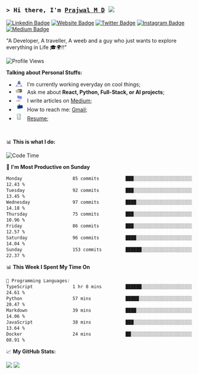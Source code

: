 ### <samp>&gt; Hi there, I'm <a href="https://prajwalmd.vercel.app/" target="_blank">Prajwal M D</a> <img src="https://media.giphy.com/media/hvRJCLFzcasrR4ia7z/giphy.gif" width="25"> </samp>

[![Linkedin Badge](https://img.shields.io/badge/-LinkedIn-0e76a8?style=flat-square&logo=Linkedin&logoColor=white)](https://www.linkedin.com/in/prajwal-m-d)
[![Website Badge](https://img.shields.io/badge/Website-3b5998?style=flat-square&logo=google-chrome&logoColor=white)](https://prajwalmd.vercel.app/)
[![Twitter Badge](https://img.shields.io/badge/-Twitter-00acee?style=flat-square&logo=Twitter&logoColor=white)](https://x.com/PrajwalMD18)
[![Instagram Badge](https://img.shields.io/badge/-Instagram-e4405f?style=flat-square&logo=Instagram&logoColor=white)](https://www.instagram.com/_.praj.wal._/)
[![Medium Badge](https://img.shields.io/badge/medium-%2312100E.svg?&style=for-square&logo=medium&logoColor=white)](https://medium.com/@prajju.18gryphon)

"A Developer, A traveller, A weeb and a guy who just wants to explore everything in Life 🎓🌍‼️"

![Profile Views](https://komarev.com/ghpvc/?username=Prajwal18-MD&label=Profile%20views&color=0e75b6&style=flat)  

**Talking about Personal Stuffs:**

- <img src="assets/developer.gif" width="21" />&nbsp;&nbsp; I’m currently working everyday on cool things;
- <img src="assets/message.gif" width="21" />&nbsp;&nbsp; Ask me about **React, Python, Full-Stack, or AI projects**;
- <img src="assets/laptop.gif" width="21" />&nbsp;&nbsp; I write articles on [Medium](https://medium.com/@prajju.18gryphon);
- <img src="assets/letterbox.gif" width="21" />&nbsp;&nbsp; How to reach me: [Gmail](prajju.18gryphon@gmail.com);
- <img src="assets/doc.gif" width="21" />&nbsp;&nbsp; [Resume](https://portfoliochatbot-h3zm.onrender.com/resume);

</br>

📊 **This is what I do:**
<!--START_SECTION:waka-->
![Code Time](http://img.shields.io/badge/Code%20Time-20%20hrs%208%20mins-blue)

📅 **I'm Most Productive on Sunday** 

```text
Monday                   85 commits          ███░░░░░░░░░░░░░░░░░░░░░░   12.43 % 
Tuesday                  92 commits          ███░░░░░░░░░░░░░░░░░░░░░░   13.45 % 
Wednesday                97 commits          ████░░░░░░░░░░░░░░░░░░░░░   14.18 % 
Thursday                 75 commits          ███░░░░░░░░░░░░░░░░░░░░░░   10.96 % 
Friday                   86 commits          ███░░░░░░░░░░░░░░░░░░░░░░   12.57 % 
Saturday                 96 commits          ████░░░░░░░░░░░░░░░░░░░░░   14.04 % 
Sunday                   153 commits         ██████░░░░░░░░░░░░░░░░░░░   22.37 % 
```


📊 **This Week I Spent My Time On** 

```text
💬 Programming Languages: 
TypeScript               1 hr 8 mins         ██████░░░░░░░░░░░░░░░░░░░   24.61 % 
Python                   57 mins             █████░░░░░░░░░░░░░░░░░░░░   20.47 % 
Markdown                 39 mins             ████░░░░░░░░░░░░░░░░░░░░░   14.06 % 
JavaScript               38 mins             ███░░░░░░░░░░░░░░░░░░░░░░   13.64 % 
Docker                   24 mins             ██░░░░░░░░░░░░░░░░░░░░░░░   08.91 % 
```


<!--END_SECTION:waka-->


📈 **My GitHub Stats:**

<p>
  <img 
    height="180em"
    src="https://github-readme-stats.vercel.app/api?username=Prajwal18-MD&show_icons=true&hide_border=true&count_private=true&include_all_commits=true&cache_seconds=1" 
  />
  <img
    height="180em"
    src="https://github-readme-stats.vercel.app/api/top-langs/?username=Prajwal18-MD&exclude_repo=KNN-Image-Classification&show_icons=true&hide_border=true&layout=compact&langs_count=8&cache_seconds=1"
  />
</p>

